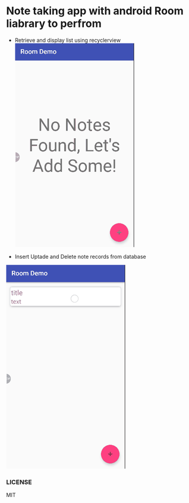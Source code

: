 # Note taking app with android Room liabrary to perfrom
- Retrieve and display list using recyclerview
![insert and display list](screenshots/insert.gif?raw=true "insert")

- Insert Uptade and Delete note records from database

![insert and display list](screenshots/update_delete.gif?raw=true "update_delete")


### LICENSE
MIT